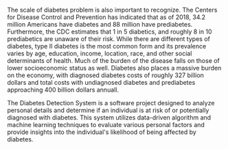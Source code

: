 The scale of diabetes problem is also important to recognize. The Centers for Disease Control and Prevention has indicated that as of 2018, 34.2 million Americans have diabetes and 88 million have prediabetes. Furthermore, the CDC estimates that 1 in 5 diabetics, and roughly 8 in 10 prediabetics are unaware of their risk. While there are different types of diabetes, type II diabetes is the most common form and its prevalence varies by age, education, income, location, race, and other social determinants of health. Much of the burden of the disease falls on those of lower socioeconomic status as well. Diabetes also places a massive burden on the economy, with diagnosed diabetes costs of roughly 327 billion dollars and total costs with undiagnosed diabetes and prediabetes approaching 400 billion dollars annuall.

The Diabetes Detection System is a software project designed to analyze personal details and determine if an individual is at risk of or potentially diagnosed with diabetes. This system utilizes data-driven algorithm and machine learning techniques to evaluate various personal factors and provide insights into the individual's likelihood of being affected by diabetes.

